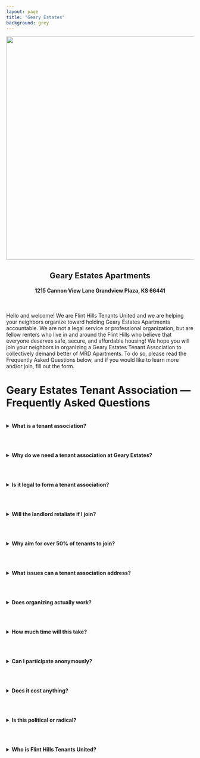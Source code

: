 ```yaml
---
layout: page
title: "Geary Estates"
background: grey
---
```

<div align="center">
  <img src="https://www.flinthillstenantsunited.org/gearyestates/gearyestatesfhtu.png" width="600px">
  <br>
<h2 class="center">Geary Estates Apartments</h2>
<h4 class="center">1215 Cannon View Lane Grandview Plaza, KS 66441</h4>
</div>

<br>
<p>Hello and welcome! We are Flint Hills Tenants United and we are helping your neighbors organize toward holding Geary Estates Apartments accountable. We are not a legal service or professional organization, but are fellow renters who live in and around the Flint Hills who believe that everyone deserves safe, secure, and affordable housing! We hope you will join your neighbors in organizing a Geary Estates Tenant Association to collectively demand better of MRD Apartments. To do so, please read the Frequently Asked Questions below, and if you would like to learn more and/or join, fill out the form.</p>

<h1>Geary Estates Tenant Association — Frequently Asked Questions</h1>

<br>

<details>
  <summary><strong>What is a tenant association?</strong></summary>
  <p>
    A tenant association is simply a group of renters in the same property who band together to address common concerns and advocate for better living conditions 
    (<a href="https://tenantresourcecenter.org/what_is_a_tenant_association" target="_blank">source</a>). 
    In other words, it’s neighbors uniting so we have <strong>strength in numbers</strong> to achieve things we couldn’t achieve alone. 
    By forming an association, tenants can share information, support each other, and present a <strong>unified voice</strong> when dealing with the landlord or management. 
    The goal is to <strong>work together for fair, safe, and livable homes</strong> for everyone in the complex.
  </p>
</details>

<br><br>

<details>
  <summary><strong>Why do we need a tenant association at Geary Estates?</strong></summary>
  <p>
    Residents at Geary Estates have faced recurring problems that haven’t been resolved through individual complaints. 
    Many have reported <strong>ignored maintenance requests and poor upkeep</strong> — Google reviews mention that management “ignore &amp; delete maintenance requests” and that apartments “get worse due to lack of upkeep.” 
  </p>
  <p>
    When tenants go one-by-one, it’s easy for management to delay or dismiss concerns. But if we <strong>join together</strong>, we can <strong>hold the landlord accountable</strong> and demand that these issues be fixed. 
    Flint Hills Tenants United has seen that <strong>issues ignored individually are often resolved collectively</strong>. 
    Forming an association gives us the collective power to demand <strong>safe, well-maintained homes and fair treatment</strong> for everyone here.
  </p>
</details>

<br><br>

<details>
  <summary><strong>Is it legal to form a tenant association?</strong></summary>
  <p>
    Yes. <strong>It is your right to organize</strong> with your fellow tenants. Kansas law explicitly protects tenants who form or join an association. 
    Under the <a href="https://kslegislature.org/li_2014/b2013_14/statute/058_000_0000_chapter/058_025_0000_article/058_025_0072_section/058_025_0072_k/" target="_blank">Kansas Residential Landlord and Tenant Act</a>, landlords 
    <strong>cannot retaliate</strong> against you for joining or organizing with other tenants. 
    That means they can’t raise your rent, cut off services, or try to evict you simply because you joined an association. 
    Organizing is fully legal and protected — no lease clause can forbid you from meeting or advocating for your rights.
  </p>
</details>

<br><br>

<details>
  <summary><strong>Will the landlord retaliate if I join?</strong></summary>
  <p>
    It’s natural to worry about retaliation, but <strong>the law protects you</strong>. 
    Kansas law forbids landlords from retaliating when tenants organize or complain in good faith 
    (<a href="https://ksrevisor.org/statutes/chapters/ch58/058_025_0072.html" target="_blank">K.S.A. 58-2572</a>). 
  </p>
  <p>
    They can’t legally evict you, raise rent, or reduce services for being part of an association. 
    If they tried, you’d have a legal defense, and any such action could be challenged in court. 
    That said, some landlords might still try indirect tactics — that’s why we build <strong>strength in numbers</strong>. 
    When half or more of tenants unite, it’s almost impossible to target individuals. 
    <strong>Retaliation is illegal</strong>, and together we can make sure it stays that way.
  </p>
</details>

<br><br>

<details>
  <summary><strong>Why aim for over 50% of tenants to join?</strong></summary>
  <p>
    When a majority of tenants unite, we have real power. Over 50% membership shows the landlord that most residents demand change — not just a few voices. 
    It also creates <strong>collective safety</strong>: if everyone participates, management can’t single out individuals. 
    Reaching a majority ensures that our demands carry undeniable weight and everyone is protected under a shared voice.
  </p>
</details>

<br><br>

<details>
  <summary><strong>What issues can a tenant association address?</strong></summary>
  <p>
    <strong>Anything that affects our quality of life.</strong> That includes:
  </p>
  <ul>
    <li>Maintenance and repair delays</li>
    <li>Unsafe or unsanitary conditions</li>
    <li>Poor communication from management</li>
    <li>Unfair rent hikes or fees</li>
    <li>Unclear or inconsistent lease policies</li>
    <li>Lack of transparency on deposits or inspections</li>
  </ul>
  <p>
    If it affects one tenant, it likely affects others. A collective approach ensures that <strong>no one’s problem gets ignored</strong>.
  </p>
</details>

<br><br>

<details>
  <summary><strong>Does organizing actually work?</strong></summary>
  <p>
    Yes — across the country, tenant unions have won major victories:
  </p>
  <ul>
    <li><strong><a href="https://www.kansascity.com/news/local/article288983214.html" target="_blank">KC Tenants (Kansas City, MO)</a></strong>: In 2024, Independence Towers tenants won a legally binding agreement forcing repairs, rent stabilization, and forgiveness of $289,000 in back rent.</li>
    <li><strong>KC Tenants citywide</strong>: Helped pass a Tenant Bill of Rights and Right to Counsel for renters facing eviction.</li>
    <li><strong><a href="https://www.newhavenindependent.org/article/tenants_union_ordinance_passed" target="_blank">New Haven, CT</a></strong>: Tenants organized to stop rent hikes and pushed the city to protect tenant unions.</li>
    <li><strong>Brattleboro, VT</strong>: Tenants won caps on security deposits, saving renters hundreds of dollars.</li>
  </ul>
  <p>
    These examples prove that <strong>organizing works</strong> — whether you’re fighting for repairs, fairness, or respect.
  </p>
</details>

<br><br>

<details>
  <summary><strong>How much time will this take?</strong></summary>
  <p>
    Participation is flexible. At minimum, joining means staying informed — that alone helps. 
    We may hold short monthly meetings or share updates online or by flyer. 
    You decide how much to be involved: read updates, attend meetings, or volunteer for small tasks. 
    There are no required duties or fees, and no one will pressure you to do more than you’re able.
  </p>
</details>

<br><br>

<details>
  <summary><strong>Can I participate anonymously?</strong></summary>
  <p>
    Yes. Membership lists are <strong>private</strong> and not shared with management. 
    You can choose to stay low-profile, receive updates quietly, or not attach your name to public letters. 
    We’ll have a few visible tenant leaders, but most members can stay anonymous until they feel safe. 
    Once a majority joins, anonymity becomes less necessary — <strong>safety grows with solidarity</strong>.
  </p>
</details>

<br><br>

<details>
  <summary><strong>Does it cost anything?</strong></summary>
  <p>
    No. Joining is <strong>completely free</strong>. Flint Hills Tenants United is volunteer-run and doesn’t charge dues. 
    If we ever need small funds (like printing flyers), we’ll decide democratically and keep it voluntary. 
    Your <strong>time and voice</strong> matter more than money.
  </p>
</details>

<br><br>

<details>
  <summary><strong>Is this political or radical?</strong></summary>
  <p>
    No. This isn’t about party politics or ideology. Tenant associations include people of every background who want the same thing — 
    <strong>a safe, fair, and livable home</strong>. 
  </p>
  <p>
    Flint Hills Tenants United is nonpartisan and focuses only on housing justice. 
    We use peaceful, democratic methods — petitions, meetings, and negotiation — not partisan activism. 
    It’s not “radical” to ask that rent is fair, the roof doesn’t leak, and management treats tenants with respect.
  </p>
</details>

<br><br>

<details>
  <summary><strong>Who is Flint Hills Tenants United?</strong></summary>
  <p>
    <a href="https://www.flinthillstenantsunited.org/" target="_blank"><strong>Flint Hills Tenants United (FHTU)</strong></a> is a local, grassroots organization of renters across the Flint Hills region of Kansas. 
    Their mission is to build solidarity among tenants and ensure <strong>safe, affordable, equitable housing</strong> for all. 
  </p>
  <p>
    They help residents form tenant associations by providing organizing support and connections to resources like 
    <a href="https://www.kansaslegalservices.org/" target="_blank">Kansas Legal Services</a>. 
    FHTU isn’t in charge — <strong>Geary Estate tenants are</strong>. FHTU advise and assist while tenants lead their own associations. 
    FHTU is also connected to the 
    <a href="https://tenantunionfederation.org/" target="_blank">Tenant Union Federation</a>, 
    a national network helping renters defend their rights.
  </p>
</details>


<br>

   <style>
    /* Force Action Network forms into single column layout */
    #can_embed_form.can_float.can_768 {
      display: block !important;
    }

    /* Override the two-column layout */
    #form_col1, #form_col2 {
      float: none !important;
      width: 100% !important;
      clear: both !important;
      margin-right: 0 !important;
      margin-left: 0 !important;
      display: block !important;
    }

    /* Stack form fields on top */
    #form_col1 {
      margin-bottom: 30px !important;
    }

    /* Submit section goes below */
    #form_col2 {
      margin-top: 20px !important;
      padding-top: 20px !important;
      border-top: 1px solid #e0e0e0;
    }

    /* Make submit button full width */
    #form_col2 input[type="submit"] {
      width: 100% !important;
      max-width: none !important;
      display: block !important;
      margin: 0 auto !important;
      padding: 15px 20px !important;
      font-size: 16px !important;
    }

    /* Clear any floats */
    .clear {
      clear: both !important;
    }

    /* Center the form */
    .can_embed_form {
      max-width: 100%;
      margin: 0 auto;
    }
    </style>
    
<link href='https://actionnetwork.org/css/style-embed-whitelabel-v3.css' rel='stylesheet' type='text/css' /><script src='https://actionnetwork.org/widgets/v5/form/geary-estates-interest-form?format=js&source=widget'></script><div id='can-form-area-geary-estates-interest-form' style='width: 100%'><!-- this div is the target for our HTML insertion --></div>
